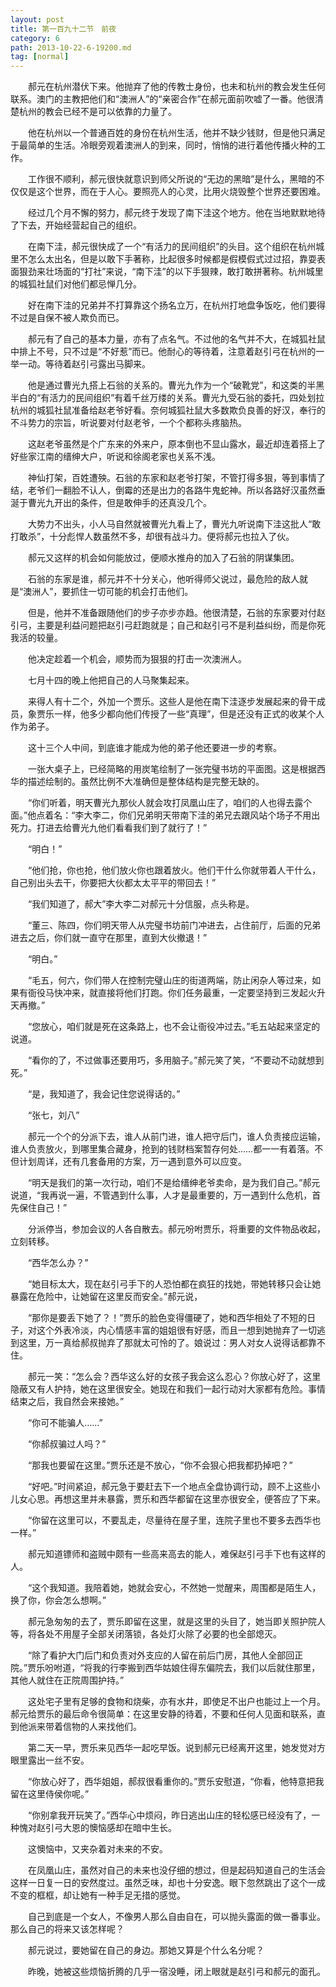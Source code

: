 ```yaml
---
layout: post
title: 第一百九十二节　前夜
category: 6
path: 2013-10-22-6-19200.md
tag: [normal]
---
```


　　郝元在杭州潜伏下来。他抛弃了他的传教士身份，也未和杭州的教会发生任何联系。澳门的主教把他们和“澳洲人”的“亲密合作”在郝元面前吹嘘了一番。他很清楚杭州的教会已经不是可以依靠的力量了。

　　他在杭州以一个普通百姓的身份在杭州生活，他并不缺少钱财，但是他只满足于最简单的生活。冷眼旁观着澳洲人的到来，同时，悄悄的进行着他传播火种的工作。

　　工作很不顺利，郝元很快就意识到师父所说的“无边的黑暗”是什么，黑暗的不仅仅是这个世界，而在于人心。要照亮人的心灵，比用火烧毁整个世界还要困难。

　　经过几个月不懈的努力，郝元终于发现了南下洼这个地方。他在当地默默地待了下去，开始经营起自己的组织。

　　在南下洼，郝元很快成了一个“有活力的民间组织”的头目。这个组织在杭州城里不怎么太出名，但是以敢下手著称，比起很多时候都是假模假式过过招，靠耍表面狠劲来壮场面的“打社”来说，“南下洼”的以下手狠辣，敢打敢拼著称。杭州城里的城狐社鼠们对他们都忌惮几分。

　　好在南下洼的兄弟并不打算靠这个扬名立万，在杭州打地盘争饭吃，他们要得不过是自保不被人欺负而已。

　　郝元有了自己的基本力量，亦有了点名气。不过他的名气并不大，在城狐社鼠中排上不号，只不过是“不好惹”而已。他耐心的等待着，注意着赵引弓在杭州的一举一动。等待着赵引弓露出马脚来。

　　他是通过曹光九搭上石翁的关系的。曹光九作为一个“破靴党”，和这类的半黑半白的“有活力的民间组织”有着千丝万缕的关系。曹光九受石翁的委托，四处划拉杭州的城狐社鼠准备给赵老爷好看。奈何城狐社鼠大多数欺负良善的好汉，奉行的不斗势力的宗旨，听说要对付赵老爷，一个个都称头疼脑热。

　　这赵老爷虽然是个广东来的外来户，原本倒也不显山露水，最近却连着搭上了好些家江南的缙绅大户，听说和徐阁老家也关系不浅。

　　神仙打架，百姓遭殃。石翁的东家和赵老爷打架，不管打得多狠，等到事情了结，老爷们一翻脸不认人，倒霉的还是出力的各路牛鬼蛇神。所以各路好汉虽然垂涎于曹光九开出的条件，但是敢伸手的还真没几个。

　　大势力不出头，小人马自然就被曹光九看上了，曹光九听说南下洼这批人“敢打敢杀”，十分彪悍人数虽然不多，却很有战斗力。便将郝元也拉入了伙。

　　郝元又这样的机会如何能放过，便顺水推舟的加入了石翁的阴谋集团。

　　石翁的东家是谁，郝元并不十分关心，他听得师父说过，最危险的敌人就是“澳洲人”，要抓住一切可能的机会打击他们。

　　但是，他并不准备跟随他们的步子亦步亦趋。他很清楚，石翁的东家要对付赵引弓，主要是利益问题把赵引弓赶跑就是；自己和赵引弓不是利益纠纷，而是你死我活的较量。

　　他决定趁着一个机会，顺势而为狠狠的打击一次澳洲人。

　　七月十四的晚上他把自己的人马聚集起来。

　　来得人有十二个，外加一个贾乐。这些人是他在南下洼逐步发展起来的骨干成员，象贾乐一样，他多少都向他们传授了一些“真理”，但是还没有正式的收某个人作为弟子。

　　这十三个人中间，到底谁才能成为他的弟子他还要进一步的考察。

　　一张大桌子上，已经简略的用炭笔绘制了一张完璧书坊的平面图。这是根据西华的描述绘制的。虽然比例不大准确但是整体结构是完整无缺的。

　　“你们听着，明天曹光九那伙人就会攻打凤凰山庄了，咱们的人也得去露个面。”他点着名：“李大李二，你们兄弟明天带南下洼的弟兄去跟风站个场子不用出死力。打进去给曹光九他们看看我们到了就行了！”

　　“明白！”

　　“他们抢，你也抢，他们放火你也跟着放火。他们干什么你就带着人干什么，自己别出头去干，你要把大伙都太太平平的带回去！”

　　“我们知道了，郝大”李大李二对郝元十分信服，点头称是。

　　“董三、陈四，你们明天带人从完璧书坊前门冲进去，占住前厅，后面的兄弟进去之后，你们就一直守在那里，直到大伙撤退！”

　　“明白。”

　　“毛五，何六，你们带人在控制完璧山庄的街道两端，防止闲杂人等过来，如果有衙役马快冲来，就直接将他们打跑。你们任务最重，一定要坚持到三发起火升天再撤。”

　　“您放心，咱们就是死在这条路上，也不会让衙役冲过去。”毛五站起来坚定的说道。

　　“看你的了，不过做事还要用巧，多用脑子。”郝元笑了笑，“不要动不动就想到死。”

　　“是，我知道了，我会记住您说得话的。”

　　“张七，刘八”

　　郝元一个个的分派下去，谁人从前门进，谁人把守后门，谁人负责接应运输，谁人负责放火，到哪里集合藏身，抢到的钱财档案暂存何处……都一一有着落。不但计划周详，还有几套备用的方案，万一遇到意外可以应变。

　　“明天是我们的第一次行动，咱们不是给缙绅老爷卖命，是为我们自己。”郝元说道，“我再说一遍，不管遇到什么事，人才是最重要的，万一遇到什么危机，首先保住自己！”

　　分派停当，参加会议的人各自散去。郝元吩咐贾乐，将重要的文件物品收起，立刻转移。

　　“西华怎么办？”

　　“她目标太大，现在赵引弓手下的人恐怕都在疯狂的找她，带她转移只会让她暴露在危险中，让她留在这里反而安全。”郝元说，

　　“那你是要丢下她了？！”贾乐的脸色变得僵硬了，她和西华相处了不短的日子，对这个外表冷淡，内心情感丰富的姐姐很有好感，而且一想到她抛弃了一切逃到这里，万一真给郝叔抛弃了那就太可怜的了。娘说过：男人对女人说得话都靠不住。

　　郝元一笑：“怎么会？西华这么好的女孩子我会这么忍心？你放心好了，这里隐蔽又有人护持，她在这里很安全。她现在和我们一起行动对大家都有危险。事情结束之后，我自然会来接她。”

　　“你可不能骗人……”

　　“你郝叔骗过人吗？”

　　“那我也要留在这里。”贾乐还是不放心，“你不会狠心把我都扔掉吧？”

　　“好吧。”时间紧迫，郝元急于要赶去下一个地点全盘协调行动，顾不上这些小儿女心思。再想这里并未暴露，贾乐和西华都留在这里亦很安全，便答应了下来。

　　“你留在这里可以，不要乱走，尽量待在屋子里，连院子里也不要多去西华也一样。”

　　郝元知道镖师和盗贼中颇有一些高来高去的能人，难保赵引弓手下也有这样的人。

　　“这个我知道。我陪着她，她就会安心，不然她一觉醒来，周围都是陌生人，换了你，你会怎么想啊。”

　　郝元急匆匆的去了，贾乐即留在这里，就是这里的头目了，她当即关照护院人等，将各处不用屋子全部关闭落锁，各处灯火除了必要的也全部熄灭。

　　“除了看护大门后门和负责对外支应的人留在前后门房，其他人全部回正院。”贾乐吩咐道，“将我的行李搬到西华姑娘住得东偏院去，我们以后就住那里，其他人就住在正院周围护持。”

　　这处宅子里有足够的食物和烧柴，亦有水井，即使足不出户也能过上一个月。郝元给贾乐的最后命令很简单：在这里安静的待着，不要和任何人见面和联系，直到他派来带着信物的人来找他们。

　　第二天一早，贾乐来见西华一起吃早饭。说到郝元已经离开这里，她发觉对方眼里露出一丝不安。

　　“你放心好了，西华姐姐，郝叔很看重你的。”贾乐安慰道，“你看，他特意把我留在这里侍侯你呢。”

　　“你别拿我开玩笑了。”西华心中烦闷，昨日逃出山庄的轻松感已经没有了，一种愧对赵引弓大恩的懊恼感却在暗中生长。

　　这懊恼中，又夹杂着对未来的不安。

　　在凤凰山庄，虽然对自己的未来也没仔细的想过，但是起码知道自己的生活会这样一日复一日的安然度过。虽然乏味，却也十分安逸。眼下忽然跳出了这个一成不变的框框，却让她有一种手足无措的感觉。

　　自己到底是一个女人，不像男人那么自由自在，可以抛头露面的做一番事业。那么自己的将来又该怎样呢？

　　郝元说过，要她留在自己的身边。那她又算是个什么名分呢？

　　昨晚，她被这些烦恼折腾的几乎一宿没睡，闭上眼就是赵引弓和郝元的面孔。
